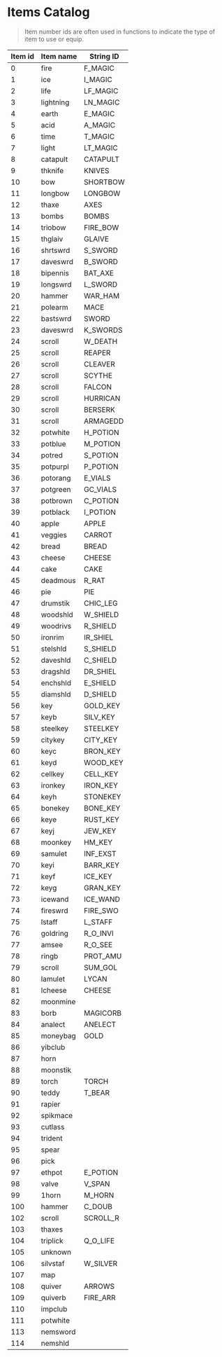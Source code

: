 
# Items Catalog



> Item number ids are often used in functions to indicate the type of item to use or equip.
 
 
 

| Item id  | Item name | String ID |
| --- | --------- | --------- |
|  0  |  fire  | F_MAGIC |
| 1 | ice | I_MAGIC |
| 2 | life | LF_MAGIC |
| 3 | lightning | LN_MAGIC |
| 4 | earth | E_MAGIC |
| 5 | acid | A_MAGIC |
| 6 | time | T_MAGIC |
| 7 | light | LT_MAGIC |
| 8 | catapult | CATAPULT |
| 9 | thknife | KNIVES |
| 10 | bow | SHORTBOW |
| 11 | longbow | LONGBOW |
| 12 | thaxe | AXES |
| 13 | bombs | BOMBS |
| 14 | triobow | FIRE_BOW |
| 15 | thglaiv | GLAIVE |
| 16 | shrtswrd | S_SWORD |
| 17 | daveswrd | B_SWORD |
| 18 | bipennis | BAT_AXE |
| 19 | longswrd | L_SWORD |
| 20 | hammer | WAR_HAM |
| 21 | polearm | MACE |
| 22 | bastswrd | SWORD |
| 23 | daveswrd | K_SWORDS |
| 24 | scroll | W_DEATH |
| 25 | scroll | REAPER |
| 26 | scroll | CLEAVER |
| 27 | scroll | SCYTHE |
| 28 | scroll | FALCON |
| 29 | scroll | HURRICAN |
| 30 | scroll | BERSERK |
| 31 | scroll | ARMAGEDD |
| 32 | potwhite | H_POTION |
| 33 | potblue | M_POTION |
| 34 | potred | S_POTION |
| 35 | potpurpl | P_POTION |
| 36 | potorang | E_VIALS |
| 37 | potgreen | GC_VIALS |
| 38 | potbrown | C_POTION |
| 39 | potblack | I_POTION |
| 40 | apple | APPLE |
| 41 | veggies | CARROT |
| 42 | bread | BREAD |
| 43 | cheese | CHEESE |
| 44 | cake | CAKE |
| 45 | deadmous | R_RAT |
| 46 | pie | PIE |
| 47 | drumstik | CHIC_LEG |
| 48 | woodshld | W_SHIELD |
| 49 | woodrivs | R_SHIELD |
| 50 | ironrim | IR_SHIEL |
| 51 | stelshld | S_SHIELD |
| 52 | daveshld | C_SHIELD |
| 53 | dragshld | DR_SHIEL |
| 54 | enchshld | E_SHIELD |
| 55 | diamshld | D_SHIELD |
| 56 | key | GOLD_KEY |
| 57 | keyb | SILV_KEY |
| 58 | steelkey | STEELKEY |
| 59 | citykey | CITY_KEY |
| 60 | keyc | BRON_KEY |
| 61 | keyd | WOOD_KEY |
| 62 | cellkey | CELL_KEY |
| 63 | ironkey | IRON_KEY |
| 64 | keyh | STONEKEY |
| 65 | bonekey | BONE_KEY |
| 66 | keye | RUST_KEY |
| 67 | keyj | JEW_KEY |
| 68 | moonkey | HM_KEY |
| 69 | samulet | INF_EXST |
| 70 | keyi | BARR_KEY |
| 71 | keyf | ICE_KEY |
| 72 | keyg | GRAN_KEY |
| 73 | icewand | ICE_WAND |
| 74 | fireswrd | FIRE_SWO |
| 75 | lstaff | L_STAFF |
| 76 | goldring | R_O_INVI |
| 77 | amsee | R_O_SEE |
| 78 | ringb | PROT_AMU |
| 79 | scroll | SUM_GOL |
| 80 | lamulet | LYCAN |
| 81 | lcheese | CHEESE |
| 82 | moonmine| |	
| 83 | borb | MAGICORB |
| 84 | analect | ANELECT |
| 85 | moneybag | GOLD |
| 86 | yibclub	||
| 87 | horn	||
| 88 | moonstik	||
| 89 | torch | TORCH |
| 90 | teddy | T_BEAR |
| 91 | rapier ||
| 92 | spikmace	||
| 93 | cutlass	||
| 94 | trident	||
| 95 | spear	||
| 96 | pick	 ||
| 97 | ethpot | E_POTION |
| 98 | valve | V_SPAN |
| 99 | 1horn | M_HORN |
| 100 | hammer | C_DOUB |
| 102 | scroll | SCROLL_R |
| 103 | thaxes ||
| 104 | triplick | Q_O_LIFE |
| 105 | unknown |  |
| 106 | silvstaf | W_SILVER |
| 107 | map  | |
| 108 | quiver | ARROWS |
| 109 | quiverb | FIRE_ARR |
| 110 | impclub	||
| 111 | potwhite ||
| 113 | nemsword ||
| 114 | nemshld	| |
